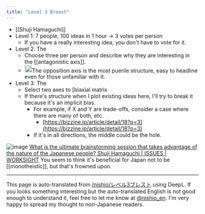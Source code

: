 ```yaml
---
title: "Level 3 Breast"
---
```


- [[Shuji Hamaguchi]]
- Level 1: 7 people, 100 ideas in 1 hour → 3 votes per person
    - If you have a really interesting idea, you don't have to vote for it.
- Level 2: The
    - Choose three per person and describe why they are interesting in the [[antagonistic axis]].
    - <img src='https://scrapbox.io/api/pages/nishio-en/nishio/icon' alt='nishio.icon' height="19.5"/>The opposition axis is the most puerile structure, easy to headline even for those unfamiliar with it.
- Level 3: The
    - Select two axes to [biaxial matrix
    - If there's structure when I plot existing ideas here, I'll try to break it because it's an implicit bias.
        - For example, if X and Y are trade-offs, consider a case where there are many of both, etc.
            - [https://bizzine.jp/article/detail/18?p=3](https://bizzine.jp/article/detail/18?p=3)
        - If it's in all directions, the middle could be the hole.

![image](https://gyazo.com/3d53303491e07314bac1fb4313bd4bd0/thumb/1000)
[What is the ultimate brainstorming session that takes advantage of the nature of the Japanese people? Shuji Hamaguchi | ISSUES | WORKSIGHT](https://www.worksight.jp/issues/59.html)
You seem to think it's beneficial for Japan not to be [[monotheistic]], but that's frowned upon.

---
This page is auto-translated from [/nishio/レベル3ブレスト](https://scrapbox.io/nishio/レベル3ブレスト) using DeepL. If you looks something interesting but the auto-translated English is not good enough to understand it, feel free to let me know at [@nishio_en](https://twitter.com/nishio_en). I'm very happy to spread my thought to non-Japanese readers.